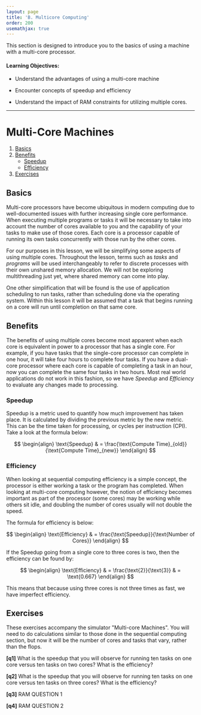 ```yaml
---
layout: page
title: 'B. Multicore Computing'
order: 200
usemathjax: true
---
```


This section is designed to introduce you to the basics of using a machine with a multi-core processor.


#### Learning Objectives:

  - Understand the advantages of using a multi-core machine

  - Encounter concepts of speedup and efficiency
  
  - Understand the impact of RAM constraints for utilizing multiple cores.

----



# Multi-Core Machines

1. [Basics](#basics)
2. [Benefits](#benefits)
    * [Speedup](#speedup)
    * [Efficiency](#efficiency)
3. [Exercises](#exercises)


## Basics

Multi-core processors have become ubiquitous in modern computing due to well-documented issues with further increasing
 single core performance. When executing multiple programs or tasks it will be necessary to take into account the number
 of cores available to you and the capability of your tasks to make use of those cores. Each core is a processor capable
 of running its own tasks concurrently with those run by the other cores. 
 
For our purposes in this lesson, we will be simplifying some aspects of using multiple cores. Throughout the lesson, 
terms such as *tasks* and *programs* will be used interchangeably to refer to discrete processes with their own unshared
 memory allocation. We will not be exploring multithreading just yet, where shared memory can come into play.
 
One other simplification that will be found is the use of application scheduling to run tasks, rather than scheduling 
done via the operating system. Within this lesson it will be assumed that a task that begins running on a core will run 
until completion on that same core. 



## Benefits

The benefits of using multiple cores become most apparent when each core is equivalent in power to a processor that has 
a single core. For example, if you have tasks that the single-core processor can complete in one hour, it will take four
hours to complete four tasks. If you have a dual-core processor where each core is capable of completing a task in an 
hour, now you can complete the same four tasks in two hours. Most real world applications do not work in this fashion, 
so we have *Speedup* and *Efficiency* to evaluate any changes made to processing.

### Speedup

Speedup is a metric used to quantify how much improvement has taken place. It is calculated by dividing the previous 
metric by the new metric. This can be the time taken for processing, or cycles per instruction (CPI). Take a look at the
formula below:

$$
\begin{align}
\text{Speedup} & = \frac{\text{Compute Time}_{old}}{\text{Compute Time}_{new}}
\end{align}     
$$


### Efficiency

When looking at sequential computing efficiency is a simple concept, the processor is either working a task or the 
program has completed. When looking at multi-core computing however, the notion of efficiency becomes important as part 
of the processor (some cores) may be working while others sit idle, and doubling the number of cores usually will not 
double the speed.  

The formula for efficiency is below: 

$$
\begin{align}
\text{Efficiency} & = \frac{\text{Speedup}}{\text{Number of Cores}}
\end{align}     
$$

If the Speedup going from a single core to three cores is two, then the efficiency can be found by:

$$
\begin{align}
\text{Efficiency} & = \frac{\text{2}}{\text{3}} & = \text{0.667}
\end{align}     
$$

This means that because using three cores is not three times as fast, we have imperfect efficiency. 

## Exercises

These exercises accompany the simulator "Multi-core Machines". You will need to do calculations similar to those done in
the sequential computing section, but now it will be the number of cores and tasks that vary, rather than the flops. 

**[q1]** What is the speedup that you will observe for running ten tasks on one core versus ten tasks on two cores? What
is the efficiency?

**[q2]** What is the speedup that you will observe for running ten tasks on one core versus ten tasks on three cores? 
What is the efficiency?

**[q3]** RAM QUESTION 1

**[q4]** RAM QUESTION 2

